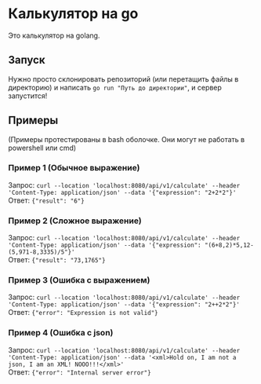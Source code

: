 # Калькулятор на go

Это калькулятор на golang.

## Запуск

Нужно просто склонировать репозиторий (или перетащить файлы в директорию) и написать `go run "Путь до директории"`, и сервер запустится!

## Примеры
(Примеры протестированы в bash оболочке. Они могут не работать в powershell или cmd)

### Пример 1 (Обычное выражение)
Запрос: `curl --location 'localhost:8080/api/v1/calculate' --header 'Content-Type: application/json' --data '{"expression": "2+2*2"}'`\
Ответ: `{"result": "6"}`

### Пример 2 (Сложное выражение)
Запрос: `curl --location 'localhost:8080/api/v1/calculate' --header 'Content-Type: application/json' --data '{"expression": "(6+8,2)*5,12-(5,971-8,3335)/5"}'`\
Ответ: `{"result": "73,1765"}`

### Пример 3 (Ошибка с выражением)
Запрос: `curl --location 'localhost:8080/api/v1/calculate' --header 'Content-Type: application/json' --data '{"expression": "2++2*2"}'`\
Ответ: `{"error": "Expression is not valid"}`

### Пример 4 (Ошибка с json)
Запрос: `curl --location 'localhost:8080/api/v1/calculate' --header 'Content-Type: application/json' --data '<xml>Hold on, I am not a json, I am an XML! NOOO!!!</xml>'`\
Ответ: `{"error": "Internal server error"}`